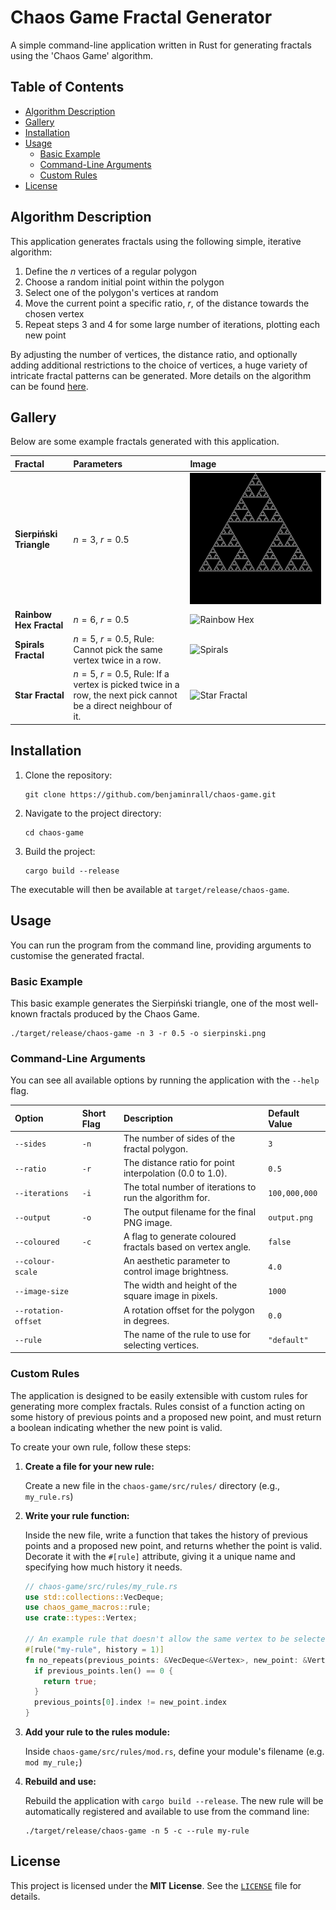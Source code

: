 # Chaos Game Fractal Generator

A simple command-line application written in Rust for generating fractals using the 'Chaos Game' algorithm.

## Table of Contents

- [Algorithm Description](#algorithm-description)
- [Gallery](#gallery)
- [Installation](#installation)
- [Usage](#usage)
  - [Basic Example](#basic-example)
  - [Command-Line Arguments](#command-line-arguments)
  - [Custom Rules](#custom-rules)
- [License](#license)

## Algorithm Description

This application generates fractals using the following simple, iterative algorithm:

1. Define the $n$ vertices of a regular polygon
2. Choose a random initial point within the polygon
3. Select one of the polygon's vertices at random
4. Move the current point a specific ratio, $r$, of the distance towards the chosen vertex
5. Repeat steps 3 and 4 for some large number of iterations, plotting each new point

By adjusting the number of vertices, the distance ratio, and optionally adding additional
restrictions to the choice of vertices, a huge variety of intricate fractal patterns can be generated. More details on the algorithm can be found [here](https://en.wikipedia.org/wiki/Chaos_game). 

## Gallery

Below are some example fractals generated with this application.

| Fractal                 | Parameters                                                                                                    | Image                                                    |
|:------------------------|:--------------------------------------------------------------------------------------------------------------|:---------------------------------------------------------|
| **Sierpiński Triangle** | $n=3$, $r=0.5$                                                                                                | ![Sierpiński Triangle](examples/sierpinski.png) |
| **Rainbow Hex Fractal** | $n=6$, $r=0.5$                                                                                                | ![Rainbow Hex](examples/rainbow_hex.png)                 |
| **Spirals Fractal**     | $n=5$, $r=0.5$, Rule: Cannot pick the same vertex twice in a row.                                             | ![Spirals](examples/spirals.png)                         |
| **Star Fractal**        | $n=5$, $r=0.5$, Rule: If a vertex is picked twice in a row, the next pick cannot be a direct neighbour of it. | ![Star Fractal](examples/star.png)                       |

## Installation

1. Clone the repository:
   ```shell
   git clone https://github.com/benjaminrall/chaos-game.git
   ```
2. Navigate to the project directory:
   ```shell
   cd chaos-game
   ```
3. Build the project:
   ```shell
   cargo build --release
   ```
The executable will then be available at `target/release/chaos-game`.

## Usage

You can run the program from the command line, providing arguments to customise the generated fractal.

### Basic Example

This basic example generates the Sierpiński triangle, one of the most well-known fractals
produced by the Chaos Game.
```shell
./target/release/chaos-game -n 3 -r 0.5 -o sierpinski.png
```

### Command-Line Arguments

You can see all available options by running the application with the `--help` flag.

| Option              | Short Flag | Description                                                 | Default Value |
|:--------------------|:-----------|:------------------------------------------------------------|:--------------|
| `--sides`           | `-n`       | The number of sides of the fractal polygon.                 | `3`           |
| `--ratio`           | `-r`       | The distance ratio for point interpolation (0.0 to 1.0).    | `0.5`         |
| `--iterations`      | `-i`       | The total number of iterations to run the algorithm for.    | `100,000,000` |
| `--output`          | `-o`       | The output filename for the final PNG image.                | `output.png`  |
| `--coloured`        | `-c`       | A flag to generate coloured fractals based on vertex angle. | `false`       |
| `--colour-scale`    |            | An aesthetic parameter to control image brightness.         | `4.0`         |
| `--image-size`      |            | The width and height of the square image in pixels.         | `1000`        |
| `--rotation-offset` |            | A rotation offset for the polygon in degrees.               | `0.0`         |
| `--rule`            |            | The name of the rule to use for selecting vertices.         | `"default"`   |

### Custom Rules
The application is designed to be easily extensible with custom rules for generating more complex fractals.
Rules consist of a function acting on some history of previous points and a proposed new point, and must
return a boolean indicating whether the new point is valid.

To create your own rule, follow these steps:

1. **Create a file for your new rule:**
    
    Create a new file in the `chaos-game/src/rules/` directory (e.g., `my_rule.rs`)

2. **Write your rule function:**
    
    Inside the new file, write a function that takes the history of previous points and a proposed new point, and
    returns whether the point is valid. Decorate it with the `#[rule]` attribute, giving it a unique name and
    specifying how much history it needs.
    ```rust
    // chaos-game/src/rules/my_rule.rs
    use std::collections::VecDeque;
    use chaos_game_macros::rule;
    use crate::types::Vertex;

    // An example rule that doesn't allow the same vertex to be selected twice in a row
    #[rule("my-rule", history = 1)]
    fn no_repeats(previous_points: &VecDeque<&Vertex>, new_point: &Vertex) -> bool {
      if previous_points.len() == 0 {
        return true;
      }
      previous_points[0].index != new_point.index
    }
    ```

3. **Add your rule to the rules module:**
    
    Inside `chaos-game/src/rules/mod.rs`, define your module's filename (e.g. `mod my_rule;`)

4. **Rebuild and use:**

    Rebuild the application with `cargo build --release`. The new rule will be automatically registered
    and available to use from the command line:
    ```shell
    ./target/release/chaos-game -n 5 -c --rule my-rule
    ```

## License

This project is licensed under the **MIT License**. See the [`LICENSE`](./LICENSE) file for details.
